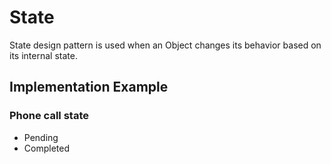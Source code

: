 ﻿# State

State design pattern is used when an Object changes its behavior based on its internal state.

## Implementation Example

### Phone call state

- Pending
- Completed